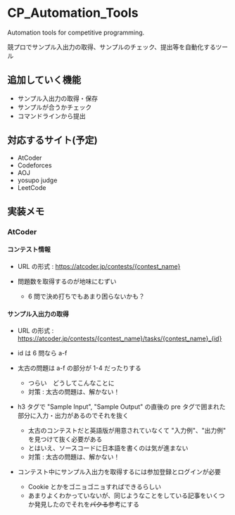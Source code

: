 # CP_Automation_Tools
Automation tools for competitive programming. 

競プロでサンプル入出力の取得、サンプルのチェック、提出等を自動化するツール

## 追加していく機能

- サンプル入出力の取得・保存
- サンプルが合うかチェック
- コマンドラインから提出

## 対応するサイト(予定)

- AtCoder
- Codeforces
- AOJ
- yosupo judge
- LeetCode

## 実装メモ

### AtCoder

#### コンテスト情報

- URL の形式 : https://atcoder.jp/contests/{contest_name}

- 問題数を取得するのが地味にむずい
  - 6 問で決め打ちでもあまり困らないかも？

#### サンプル入出力の取得

- URL の形式 : https://atcoder.jp/contests/{contest_name}/tasks/{contest_name}_{id}

- id は 6 問なら a-f

- 太古の問題は a-f の部分が 1-4 だったりする
  - つらい　どうしてこんなことに
  - 対策 : 太古の問題は、解かない！

- h3 タグで "Sample Input", "Sample Output" の直後の pre タグで囲まれた部分に入力・出力があるのでそれを抜く
  - 太古のコンテストだと英語版が用意されていなくて "入力例"、"出力例" を見つけて抜く必要がある
  - とはいえ、ソースコードに日本語を書くのは気が進まない
  - 対策 : 太古の問題は、解かない！

- コンテスト中にサンプル入出力を取得するには参加登録とログインが必要
  - Cookie とかをゴニョゴニョすればできるらしい
  - あまりよくわかっていないが、同じようなことをしている記事をいくつか発見したのでそれを~~パクる~~参考にする